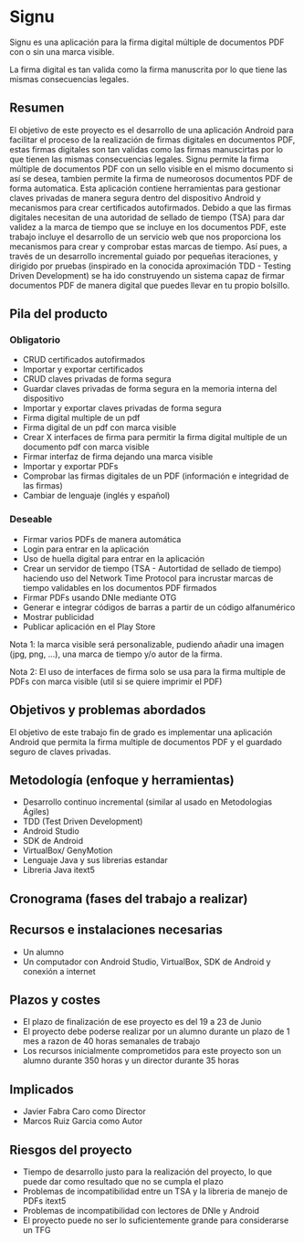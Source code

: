 # Signu

Signu es una aplicación para la firma digital múltiple de documentos PDF con o sin una marca visible.

La firma digital es tan valida como la firma manuscrita por lo que tiene las mismas consecuencias legales.

## Resumen

El objetivo de este proyecto es el desarrollo de una aplicación Android para facilitar el proceso de la realización de firmas digitales en documentos PDF, estas firmas digitales son tan validas como las firmas manuscirtas por lo que tienen las mismas consecuencias legales. Signu permite la firma múltiple de documentos PDF con un sello visible en el mismo documento si así se desea, tambien permite la firma de numeorosos documentos PDF de forma automatica. Esta aplicación contiene herramientas para gestionar claves privadas de manera segura dentro del dispositivo Android y mecanismos para crear certificados autofirmados. Debido a que las firmas digitales necesitan de una autoridad de sellado de tiempo (TSA) para dar validez a la marca de tiempo que se incluye en los documentos PDF, este trabajo incluye el desarrollo de un servicio web que nos proporciona los mecanismos para crear y comprobar estas marcas de tiempo. Así pues, a través de un desarrollo incremental guiado por pequeñas iteraciones, y dirigido por pruebas (inspirado en la conocida aproximación TDD - Testing Driven Development) se ha ido construyendo un sistema capaz de firmar documentos PDF de manera digital que puedes llevar en tu propio bolsillo.


## Pila del producto

### Obligatorio

- CRUD certificados autofirmados
- Importar y exportar certificados
- CRUD claves privadas de forma segura
- Guardar claves privadas de forma segura en la memoria interna del dispositivo
- Importar y exportar claves privadas de forma segura
- Firma digital multiple de un pdf
- Firma digital de un pdf con marca visible
- Crear X interfaces de firma para permitir la firma digital multiple de un documento pdf con marca visible
- Firmar interfaz de firma dejando una marca visible
- Importar y exportar PDFs
- Comprobar las firmas digitales de un PDF (información e integridad de las firmas)
- Cambiar de lenguaje (inglés y español)

### Deseable

- Firmar varios PDFs de manera automática
- Login para entrar en la aplicación
- Uso de huella digital para entrar en la aplicación
- Crear un servidor de tiempo (TSA - Autortidad de sellado de tiempo) haciendo uso del Network Time Protocol para incrustar marcas de tiempo validables en los documentos PDF firmados
- Firmar PDFs usando DNIe mediante OTG
- Generar e integrar códigos de barras a partir de un código alfanumérico
- Mostrar publicidad
- Publicar aplicación en el Play Store


Nota 1: la marca visible será personalizable, pudiendo añadir una imagen (jpg, png, ...), una marca de tiempo y/o autor de la firma.

Nota 2: El uso de interfaces de firma solo se usa para la firma multiple de PDFs con marca visible (util si se quiere imprimir el PDF)


## Objetivos y problemas abordados

El objetivo de este trabajo fin de grado es implementar una aplicación Android que permita la firma multiple de documentos PDF y el guardado seguro de claves privadas.

## Metodología (enfoque y herramientas)

- Desarrollo continuo incremental (similar al usado en Metodologias Ágiles)
- TDD (Test Driven Development)
- Android Studio
- SDK de Android
- VirtualBox/ GenyMotion
- Lenguaje Java y sus librerias estandar
- Libreria Java itext5

## Cronograma (fases del trabajo a realizar)

## Recursos e instalaciones necesarias

- Un alumno
- Un computador con Android Studio, VirtualBox, SDK de Android y conexión a internet

## Plazos y costes

- El plazo de finalización de ese proyecto es del 19 a 23 de Junio
- El proyecto debe poderse realizar por un alumno durante un plazo de 1 mes a razon de 40 horas semanales de trabajo
- Los recursos inicialmente comprometidos para este proyecto son un alumno durante 350 horas y un director durante 35 horas

## Implicados

- Javier Fabra Caro como Director
- Marcos Ruiz Garcia como Autor

## Riesgos del proyecto

- Tiempo de desarrollo justo para la realización del proyecto, lo que puede dar como resultado que no se cumpla el plazo
- Problemas de incompatibilidad entre un TSA y la libreria de manejo de PDFs itext5
- Problemas de incompatibilidad con lectores de DNIe y Android
- El proyecto puede no ser lo suficientemente grande para considerarse un TFG
